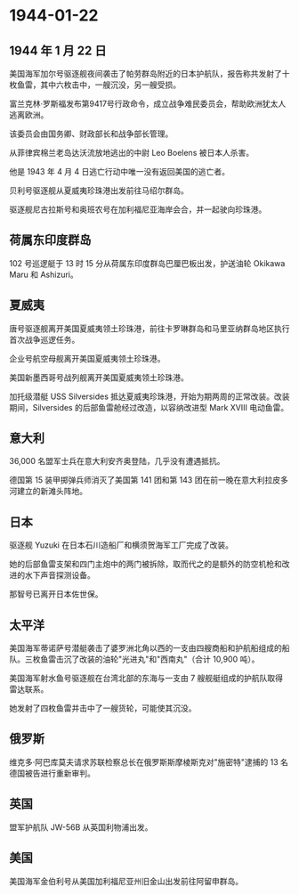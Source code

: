 # 1944-01-22

## 1944 年 1 月 22 日

美国海军加尔号驱逐舰夜间袭击了帕劳群岛附近的日本护航队，报告称共发射了十枚鱼雷，其中六枚击中，一艘沉没，另一艘受损。

富兰克林·罗斯福发布第9417号行政命令，成立战争难民委员会，帮助欧洲犹太人逃离欧洲。

该委员会由国务卿、财政部长和战争部长管理。

从菲律宾棉兰老岛达沃流放地逃出的中尉 Leo Boelens 被日本人杀害。

他是 1943 年 4 月 4 日逃亡行动中唯一没有返回美国的逃亡者。

贝利号驱逐舰从夏威夷珍珠港出发前往马绍尔群岛。

驱逐舰尼古拉斯号和奥班农号在加利福尼亚海岸会合，并一起驶向珍珠港。

## 荷属东印度群岛

102 号巡逻艇于 13 时 15 分从荷属东印度群岛巴厘巴板出发，护送油轮 Okikawa
Maru 和 Ashizuri。

## 夏威夷

唐号驱逐舰离开美国夏威夷领土珍珠港，前往卡罗琳群岛和马里亚纳群岛地区执行首次战争巡逻任务。

企业号航空母舰离开美国夏威夷领土珍珠港。

美国新墨西哥号战列舰离开美国夏威夷领土珍珠港。

加托级潜艇 USS Silversides
抵达夏威夷珍珠港，开始为期两周的正常改装。改装期间，Silversides
的后部鱼雷舱经过改造，以容纳改进型 Mark XVIII 电动鱼雷。

## 意大利

36,000 名盟军士兵在意大利安齐奥登陆，几乎没有遭遇抵抗。

德国第 15 装甲掷弹兵师消灭了美国第 141 团和第 143
团在前一晚在意大利拉皮多河建立的新滩头阵地。

## 日本

驱逐舰 Yuzuki 在日本石川造船厂和横须贺海军工厂完成了改装。

她的后部鱼雷支架和四门主炮中的两门被拆除，取而代之的是额外的防空机枪和改进的水下声音探测设备。

那智号已离开日本佐世保。

## 太平洋

美国海军蒂诺萨号潜艇袭击了婆罗洲北角以西的一支由四艘商船和护航船组成的船队。三枚鱼雷击沉了改装的油轮"光进丸"和"西南丸"（合计
10,900 吨）。

美国海军射水鱼号驱逐舰在台湾北部的东海与一支由 7
艘舰艇组成的护航队取得雷达联系。

她发射了四枚鱼雷并击中了一艘货轮，可能使其沉没。

## 俄罗斯

维克多·阿巴库莫夫请求苏联检察总长在俄罗斯斯摩棱斯克对"施密特"逮捕的 13
名德国被告进行重新审判。

## 英国

盟军护航队 JW-56B 从英国利物浦出发。

## 美国

美国海军金伯利号从美国加利福尼亚州旧金山出发前往阿留申群岛。

